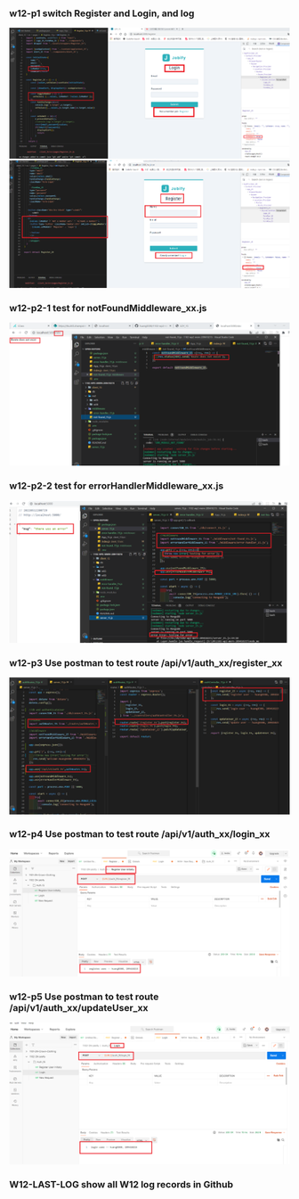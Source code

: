 ### w12-p1 switch Register and Login, and log
![](w12-p1-1.png)
![](w12-p1-2.png)

### w12-p2-1 test for notFoundMiddleware_xx.js 

![](w12-p2-1.png)

### w12-p2-2 test for errorHandlerMiddleware_xx.js
![](w12-p2-2.png)

### w12-p3  Use postman to test route /api/v1/auth_xx/register_xx
![](w12-p3-1.png)

### w12-p4 Use postman to test route /api/v1/auth_xx/login_xx

![](w12-p3-2.png)

### w12-p5 Use postman to test route /api/v1/auth_xx/updateUser_xx

![](./w12-p3-3.png)

### W12-LAST-LOG show all W12 log records in Github
